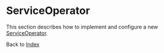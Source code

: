 # ServiceOperator

This section describes how to implement and configure a new [ServiceOperator](../src/main/java/org/n52/iceland/service/operator/ServiceOperator.java).

Back to [Index](Index.md)